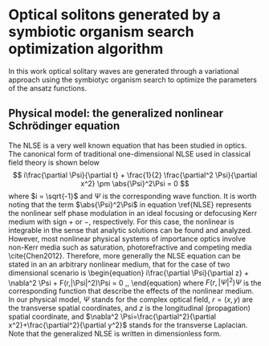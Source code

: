 # Optical solitons generated by a symbiotic organism search optimization algorithm
In this work optical solitary waves are generated through a variational approach using the symbiotyc organism search to optimize the parameters of the ansatz functions.

## Physical model: the generalized nonlinear Schrödinger equation

The NLSE is a very well known equation that has been studied in optics.  The canonical form of traditional one-dimensional NLSE used in classical field theory is shown below
$$  i\frac{\partial \Psi}{\partial t} + \frac{1}{2} \frac{\partial^2 \Psi}{\partial x^2} \pm \abs{\Psi}^2\Psi = 0 $$
where $i = \sqrt{-1}$ and $\Psi$ is the corresponding wave function.
It is worth noting that the term $\abs{\Psi}^2\Psi$ in equation \ref{NLSE} represents the nonlinear self phase modulation in an ideal focusing or defocusing Kerr medium with sign $+$ or $-$, respectively. For this case, the nonlinear is integrable in the sense that analytic solutions can be found and analyzed. However, most nonlinear physical systems of importance optics involve non-Kerr media such as saturation, photorefractive and competing media  \cite{Chen2012}. Therefore, more generally the NLSE equation can be stated in an an arbitrary nonlinear medium, that for the case of two dimensional scenario is
\begin{equation}
    i\frac{\partial \Psi}{\partial z} + \nabla^2 \Psi + F(r,|\Psi|^2)\Psi = 0  \,,
\end{equation}
where $F(r,|\Psi|^2)\Psi$ is the corresponding function that describe the effects of the nonlinear medium. In our physical model, $\Psi$ stands for the complex optical field, $r=(x,y)$ are the transverse spatial coordinates, and $z$ is the longitudinal (propagation) spatial coordinate, and $\nabla^2 \Psi=\frac{\partial^2}{\partial x^2}+\frac{\partial^2}{\partial y^2}$ stands for the transverse Laplacian. Note that the generalized NLSE is written in dimensionless form.
